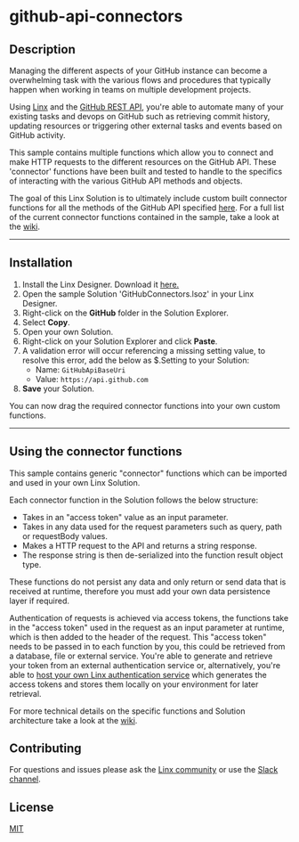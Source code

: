 # github-api-connectors

## Description

Managing the different aspects of your GitHub instance can become a overwhelming task with the various flows and procedures that typically happen when working in teams on multiple development projects. 

Using [Linx](https://linx.software) and the [GitHub REST API](https://docs.github.com/en/rest), you're able to automate many of your existing tasks and devops on GitHub such as retrieving commit history, updating resources or triggering other external tasks and events based on GitHub activity.

This sample contains multiple functions which allow you to connect and make HTTP requests to the different resources on the GitHub API. These 'connector' functions have been built and tested to handle to the specifics of interacting with the various GitHub API methods and objects. 

The goal of this Linx Solution is to ultimately include custom built connector functions for all the methods of the GitHub API specified [here](https://docs.github.com/en/rest/reference). For a full list of the current connector functions contained in the sample, take a look at the [wiki](https://github.com/linx-software/github-api-connectors/wiki).

---
## Installation

1. Install the Linx Designer. Download it [here.](https://linx.software)
2. Open the sample Solution 'GitHubConnectors.lsoz' in your Linx Designer.
2. Right-click on the **GitHub** folder in the Solution Explorer.
3. Select **Copy**.
4. Open your own Solution.
5. Right-click on your Solution Explorer and click **Paste**.
4. A validation error will occur referencing a missing setting value, to resolve this error, add the below as $.Setting to your Solution:
   - Name: `GitHubApiBaseUri`
   - Value: `https://api.github.com`  
1. **Save** your Solution.

You can now drag the required connector functions into your own custom functions.

---

## Using the connector functions

This sample contains generic "connector" functions which can be imported and used in your own Linx Solution.
 
Each connector function in the Solution follows the below structure:
- Takes in an "access token" value as an input parameter.
- Takes in any data used for the request parameters such as query, path or requestBody values.
- Makes a HTTP request to the API and returns a string response.
- The response string is then de-serialized into the function result object type.

These functions do not persist any data and only return or send data that is received at runtime, therefore you must add your own data persistence layer if required.

Authentication of requests is achieved via access tokens, the functions take in the "access token" used in the request as an input parameter at runtime, which is then added to the header of the request. This "access token" needs to be passed in to each function by you, this could be retrieved from a database, file or external service.  You're able to generate and retrieve your token from an external authentication service or, alternatively, you're able to [host your own Linx authentication service](https://github.com/linx-software/linx-oauth2-token-service) which generates the access tokens and stores them locally on your environment for later retrieval. 

For more technical details on the specific functions and Solution architecture take a look at the [wiki](https://github.com/linx-software/github-api-connectors/wiki/Connector-functions-technical-spec).

## Contributing

For questions and issues please ask the [Linx community](https://linx/software/community) or use the [Slack channel](https://linxsoftware.slack.com/archives/C01FLBC1XNX). 

## License

[MIT](https://github.com/linx-software/template-repo/blob/main/LICENSE.txt)


